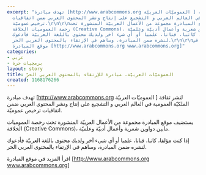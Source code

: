 ```yaml
---
excerpt: "تهدف مبادرة [http://www.arabcommons.org العموميّات العربيّة ] لنشر ثقافة
  الملكيّة العمومية في العالم العربي و التشجيع على إنتاج ونشر المحتوى العربي ضمن اتفاقيات
  ترخيص عموميّة.\r\n\r\nيستضيف موقع المبادرة مجموعة من الأعمال العربيّة المنشورة تحت
  رخصة العموميات الخلاقة (Creative Commons)، مابين دواوين شعرية وأعمال أدبيّة وعلميّة.\r\n\r\nإذا
  كنت مؤلفا، كاتبا، فنانا، علميا أو أي شيء آخر ولديك محتوى باللغة العربيّة فأدعوك
  لنشره ضمن المبادرة، وساهم في الإرتقاء بالمحتوى العربي الحر.\r\n\r\nاقرأ المزيد في
  موقع المبادرة [http://www.arabcommons.org www.arabcommons.org]"
categories:
- عربي
- برمجيات حرة
layout: story
title: العموميّات العربيّة، مبادرة للإرتقاء بالمحتوى العربي الحرّ
created: 1168176266
---
```

تهدف مبادرة [http://www.arabcommons.org العموميّات العربيّة ] لنشر ثقافة الملكيّة العمومية في العالم العربي و التشجيع على إنتاج ونشر المحتوى العربي ضمن اتفاقيات ترخيص عموميّة.

يستضيف موقع المبادرة مجموعة من الأعمال العربيّة المنشورة تحت رخصة العموميات الخلاقة (Creative Commons)، مابين دواوين شعرية وأعمال أدبيّة وعلميّة.

إذا كنت مؤلفا، كاتبا، فنانا، علميا أو أي شيء آخر ولديك محتوى باللغة العربيّة فأدعوك لنشره ضمن المبادرة، وساهم في الإرتقاء بالمحتوى العربي الحر.

اقرأ المزيد في موقع المبادرة [http://www.arabcommons.org www.arabcommons.org]
